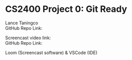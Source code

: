 # CS2400 Project 0: Git Ready

<p>Lance Taningco<br>
GitHub Repo Link: </p>
<p>Screencast video link: <br>
GitHub Repo Link: </p>
Loom (Screencast software) & VSCode (IDE)
